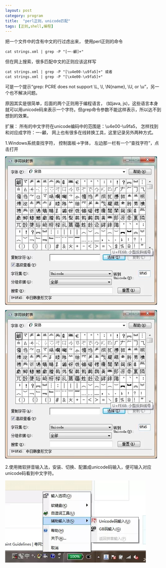 ```yaml
---
layout: post
category: program
title:  "perl正则，unicode匹配"
tags: [正则,shell,编程]
---
```


把一个文件中的含有中文的行过虑出来， 使用perl正则的命令

```
cat strings.xml | grep -P "[一-龥]+"
```

但在网上搜索，很多匹配中文的正则应该这样写

```
cat strings.xml | grep -P "[\u4e00-\u9fa5]+" 或者
cat strings.xml | grep -P "[\x4e00-\x9fa5]+"
```

可是一个提示“grep: PCRE does not support \L, \l, \N{name}, \U, or \u”，另一个也不解决问题。

原因其实是很简单，后面的两个正则用于编程语言， (如java, js)，这些语言本身就可以用unicode码来表示一个字符。但grep命令参数不能这样表示，所以达不到想到的效果。

扩展： 所有的中文字符在unicode编码中的范围是：\u4e00-\u9fa5， 怎样找到和对应成字符：一-龥， 网上也有很多在线转换工具，这里记录另外两种方式。

1.Windows系统查找字符， 控制面板->字体， 左边那一栏有一个“查找字符”，点击打开

  ![perl_cn_charater](/assets/2015-01-15_perl_cn_charater.jpg)

  ![perl_cn_charater1](/assets/2015-01-15_perl_cn_charater1.jpg)

2.使用微软拼音输入法，安装、切换、配置成unicode码输入，便可输入对应unicode码看到中文字符。

![perl_cn_input](/assets/2015-01-15_perl_cn_input.jpg)
